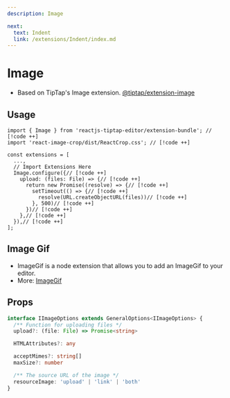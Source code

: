 ```yaml
---
description: Image

next:
  text: Indent
  link: /extensions/Indent/index.md
---
```


# Image

- Based on TipTap's Image extension. [@tiptap/extension-image](https://tiptap.dev/docs/editor/extensions/nodes/image)

## Usage

```tsx
import { Image } from 'reactjs-tiptap-editor/extension-bundle'; // [!code ++]
import 'react-image-crop/dist/ReactCrop.css'; // [!code ++]

const extensions = [
  ...,
  // Import Extensions Here
  Image.configure({// [!code ++]
    upload: (files: File) => {// [!code ++]
      return new Promise((resolve) => {// [!code ++]
        setTimeout(() => {// [!code ++]
          resolve(URL.createObjectURL(files))// [!code ++]
        }, 500)// [!code ++]
      })// [!code ++]
    },// [!code ++]
  }),// [!code ++]
];
```

## Image Gif

- ImageGif is a node extension that allows you to add an ImageGif to your editor.
- More: [ImageGif](/extensions/ImageGif/index.md)

## Props

```ts
interface IImageOptions extends GeneralOptions<IImageOptions> {
  /** Function for uploading files */
  upload?: (file: File) => Promise<string>

  HTMLAttributes?: any

  acceptMimes?: string[]
  maxSize?: number

  /** The source URL of the image */
  resourceImage: 'upload' | 'link' | 'both'
}
```
